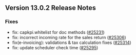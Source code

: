 ## Version 13.0.2 Release Notes

### Fixes
- fix: capkpi.whitelist for doc methods ([#25231](https://github.com/capkpi/erp/pull/25231))
- fix: incorrect incoming rate for the sales return ([#25306](https://github.com/capkpi/erp/pull/25306))
- fix(e-invoicing): validations & tax calculation fixes ([#25314](https://github.com/capkpi/erp/pull/25314))
- fix: update scheduler check time ([#25295](https://github.com/capkpi/erp/pull/25295))